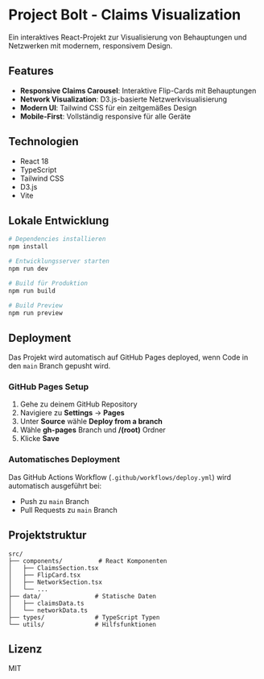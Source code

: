 # Project Bolt - Claims Visualization

Ein interaktives React-Projekt zur Visualisierung von Behauptungen und Netzwerken mit modernem, responsivem Design.

## Features

- **Responsive Claims Carousel**: Interaktive Flip-Cards mit Behauptungen
- **Network Visualization**: D3.js-basierte Netzwerkvisualisierung
- **Modern UI**: Tailwind CSS für ein zeitgemäßes Design
- **Mobile-First**: Vollständig responsive für alle Geräte

## Technologien

- React 18
- TypeScript
- Tailwind CSS
- D3.js
- Vite

## Lokale Entwicklung

```bash
# Dependencies installieren
npm install

# Entwicklungsserver starten
npm run dev

# Build für Produktion
npm run build

# Build Preview
npm run preview
```

## Deployment

Das Projekt wird automatisch auf GitHub Pages deployed, wenn Code in den `main` Branch gepusht wird.

### GitHub Pages Setup

1. Gehe zu deinem GitHub Repository
2. Navigiere zu **Settings** → **Pages**
3. Unter **Source** wähle **Deploy from a branch**
4. Wähle **gh-pages** Branch und **/(root)** Ordner
5. Klicke **Save**

### Automatisches Deployment

Das GitHub Actions Workflow (`.github/workflows/deploy.yml`) wird automatisch ausgeführt bei:
- Push zu `main` Branch
- Pull Requests zu `main` Branch

## Projektstruktur

```
src/
├── components/          # React Komponenten
│   ├── ClaimsSection.tsx
│   ├── FlipCard.tsx
│   ├── NetworkSection.tsx
│   └── ...
├── data/               # Statische Daten
│   ├── claimsData.ts
│   └── networkData.ts
├── types/              # TypeScript Typen
└── utils/              # Hilfsfunktionen
```

## Lizenz

MIT
